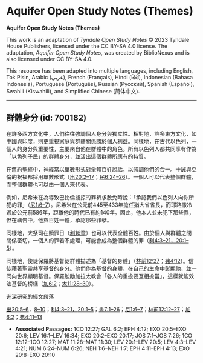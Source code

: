 # Aquifer Open Study Notes (Themes)

**Aquifer Open Study Notes (Themes)**

This work is an adaptation of *Tyndale Open Study Notes* © 2023 Tyndale House Publishers, licensed under the CC BY\-SA 4\.0 license. The adaptation, *Aquifer Open Study Notes*, was created by BiblioNexus and is also licensed under CC BY\-SA 4\.0\.

This resource has been adapted into multiple languages, including English, Tok Pisin, Arabic (عربي), French (Français), Hindi (हिंदी), Indonesian (Bahasa Indonesia), Portuguese (Português), Russian (Русский), Spanish (Español), Swahili (Kiswahili), and Simplified Chinese (简体中文).



--------------------------------

## 群體身分 (id: 700182)

在許多西方文化中，人們往往強調個人身分與獨立性。相對地，許多東方文化，如中國與印度，則更重視家庭與群體關係勝於個人利益。同樣地，在古代以色列，一個人的身分與重要性，主要來自他在群體中的角色。所有以色列人都共同享有作為「以色列子民」的群體身分，並活出這個群體所應有的特質。

在舊約聖經中，神經常以單數形式對全體百姓說話，以強調他們的合一。十誡與亞倫的祝福都採用單數形式（[出20:2–17](https://ref.ly/Exod20:2-Exod20:17)；[民6:24–26](https://ref.ly/Num6:24-Num6:26)）。一個人可以代表整個群體，而整個群體也可以由一個人來代表。

例如，尼希米在為導致巴比倫擄掠的罪祈求赦免時說：「承認我們以色列人向你所犯的罪」（[尼1:6–7](https://ref.ly/Neh1:6-Neh1:7)）。尼希米在公元前445至433年擔任猶大省省長，而耶路撒冷毀於公元前586年，距離他的時代已有約140年。因此，他本人並未犯下那些罪，但在禱告中，他與百姓一體，承認那些罪孽。

同樣地，大祭司在贖罪日（[利16章](https://ref.ly/Lev16:1-Lev16:34)）也可以代表全體百姓。由於個人與群體之間關係密切，一個人的罪若不處理，可能會成為整個群體的罪（[利4:3–21，](https://ref.ly/Lev4:3-Lev4:21)[20:1–5](https://ref.ly/Lev20:1-Lev20:5)）。

同樣地，使徒保羅將基督徒群體描述為「基督的身體」（[林前12:27](https://ref.ly/1Cor12:27)；[弗4:12](https://ref.ly/Eph4:12)）。信徒藉著聖靈共享基督的身分。他們作為基督的身體，在自己的生命中彰顯祂，並一同向世界顯明基督。保羅勉勵加拉太教會「各人的重擔要互相擔當」，這樣就能效法基督的榜樣（[加6:2](https://ref.ly/Gal6:2)；[太11:28–30](https://ref.ly/Matt11:28-Matt11:30)）。

進深研究的經文段落

[出20:5–6](https://ref.ly/Exod20:5-Exod20:6)，[8–10](https://ref.ly/Exod20:8-Exod20:10)；[利4:3–21，](https://ref.ly/Lev4:3-Lev4:21)[20:1–5](https://ref.ly/Lev20:1-Lev20:5)；[書7:1–26](https://ref.ly/Josh7:1-Josh7:26)；[尼1:6–7](https://ref.ly/Neh1:6-Neh1:7)；[林前12:12–27](https://ref.ly/1Cor12:12-1Cor12:27)；[加6:2](https://ref.ly/Gal6:2)；[弗4:11–13](https://ref.ly/Eph4:11-Eph4:13)

* **Associated Passages:** 1CO 12:27; GAL 6:2; EPH 4:12; EXO 20:5–EXO 20:6; LEV 16:1–LEV 16:34; EXO 20:2–EXO 20:17; JOS 7:1–JOS 7:26; 1CO 12:12–1CO 12:27; MAT 11:28–MAT 11:30; LEV 20:1–LEV 20:5; LEV 4:3–LEV 4:21; NUM 6:24–NUM 6:26; NEH 1:6–NEH 1:7; EPH 4:11–EPH 4:13; EXO 20:8–EXO 20:10

